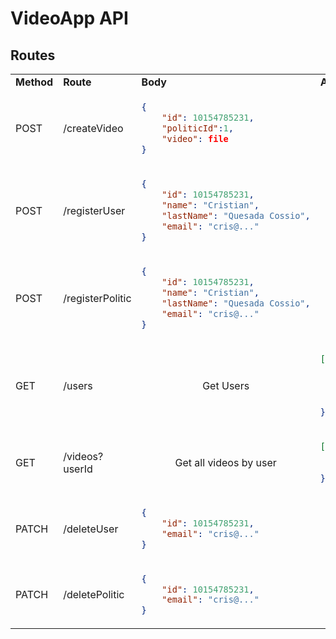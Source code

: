 # VideoApp API

## Routes

<table>
<tr>
<td> <b>Method</b> </td> <td> <b>Route</b> </td> <td> <b>Body</b> </td> <td> <b> Answer </b></td> 
</tr>
<tr>
<td> POST </td>
<td>/createVideo </td>
<td>

```json
{
    "id": 10154785231,
    "politicId":1,
    "video": file
}
```

</td>
<td align="center">Status <b>200(OK)</b> || <b>500 (Not OK)</b></td>
</tr>
<tr>
<td> POST </td>
<td>/registerUser </td>
<td>

```json
{
    "id": 10154785231,
    "name": "Cristian",
    "lastName": "Quesada Cossio",
    "email": "cris@..."
}
```

</td>
<td align="center">Status <b>200(OK)</b> || <b>500 (Not OK)</b></td>
</tr>
</tr>

<tr>
<td> POST </td>
<td>/registerPolitic </td>
<td>

```json
{
    "id": 10154785231,
    "name": "Cristian",
    "lastName": "Quesada Cossio",
    "email": "cris@..."
}
```

</td>
<td align="center">Status <b>200(OK)</b> || <b>500 (Not OK)</b></td>
</tr>

<tr>
<td> GET </td>
<td>/users </td>
<td align="center">

Get Users

</td>
<td>

```json
[{
    "id": 10154785231,
    "name": "Cristian",
    "lastName": "Quesada Cossio",
    "email": "cris@..."
}, ...]
```

</td>
</tr>
</tr>

<tr>
<td> GET </td>
<td>/videos?userId </td>
<td align="center">

Get all videos by user

</td>
<td>

```json
[{
    "video": file,
    "date": "20/04/2023",
}, ...]
```

</td>
</tr>
</tr>

<tr>
<td> PATCH </td>
<td>/deleteUser </td>
<td>

```json
{
    "id": 10154785231,
    "email": "cris@..."
}
```

</td>
<td align="center">Status <b>200(OK)</b> || <b>500 (Not OK)</b></td>
</tr>

<tr>
<td> PATCH </td>
<td>/deletePolitic </td>
<td>

```json
{
    "id": 10154785231,
    "email": "cris@..."
}
```

</td>
<td align="center">Status <b>200(OK)</b> || <b>500 (Not OK)</b></td>
</tr>

</table>
